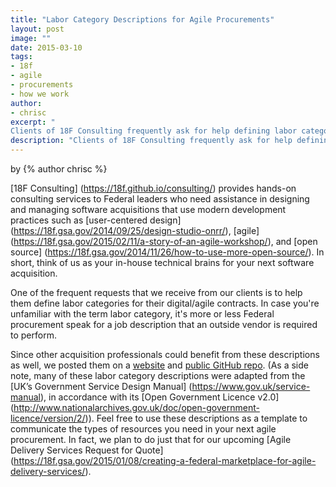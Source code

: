 ```yaml
---
title: "Labor Category Descriptions for Agile Procurements"
layout: post
image: ""
date: 2015-03-10
tags:
- 18f
- agile
- procurements
- how we work
author:
- chrisc
excerpt: "
Clients of 18F Consulting frequently ask for help defining labor categories for agile contracts. We’ve published these definitions in a public GitHub repo so other acquisition professionals can benefit from them, too. Read on for more details."
description: "Clients of 18F Consulting frequently ask for help defining labor categories for agile contracts. We’ve published these definitions in a public GitHub repo so other acquisition professionals can benefit from them, too. Read on for more details."
---
```


<p class="authors">
  by {% author chrisc %}
</p>

[18F Consulting] (https://18f.github.io/consulting/) provides hands-on consulting services to Federal leaders who need assistance in designing and managing software acquisitions that use modern development practices such as [user-centered design] (https://18f.gsa.gov/2014/09/25/design-studio-onrr/), [agile] (https://18f.gsa.gov/2015/02/11/a-story-of-an-agile-workshop/), and [open source] (https://18f.gsa.gov/2014/11/26/how-to-use-more-open-source/). In short, think of us as your in-house technical brains for your next software acquisition.

One of the frequent requests that we receive from our clients is to help them define labor categories for their digital/agile contracts. In case you're unfamiliar with the term labor category, it's more or less Federal procurement speak for a job description that an outside vendor is required to perform.

Since other acquisition professionals could benefit from these descriptions as well, we posted them on a [website](http://18f.github.io/agile-labor-categories/) and [public GitHub repo](https://github.com/18F/agile-labor-categories). (As a side note, many of these labor category descriptions were adapted from the [UK’s Government Service Design Manual] (https://www.gov.uk/service-manual), in accordance with its [Open Government Licence v2.0] (http://www.nationalarchives.gov.uk/doc/open-government-licence/version/2/)). Feel free to use these descriptions as a template to communicate the types of resources you need in your next agile procurement. In fact, we plan to do just that for our upcoming [Agile Delivery Services Request for Quote] (https://18f.gsa.gov/2015/01/08/creating-a-federal-marketplace-for-agile-delivery-services/).
